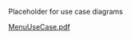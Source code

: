 Placeholder for use case diagrams

[MenuUseCase.pdf](https://github.com/garciam0415/GVSU-CIS350-TeamWumbo/files/7305357/MenuUseCase.pdf)
